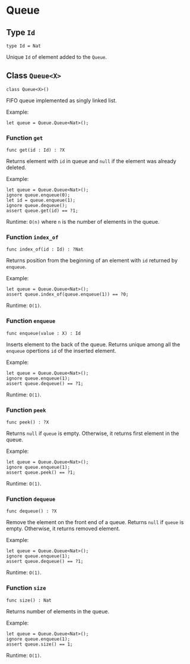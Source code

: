 # Queue

## Type `Id`
``` motoko
type Id = Nat
```

Unique `Id` of element added to the `Queue`.

## Class `Queue<X>`

``` motoko
class Queue<X>()
```

FIFO queue implemented as singly linked list.

Example:
```motoko
let queue = Queue.Queue<Nat>();
```

### Function `get`
``` motoko
func get(id : Id) : ?X
```

Returns element with `id` in queue and `null` if the element was already deleted.

Example:
```motoko
let queue = Queue.Queue<Nat>();
ignore queue.enqueue(0);
let id = queue.enqueue(1);
ignore queue.dequeue();
assert queue.get(id) == ?1;
```

Runtime: `O(n)` where `n` is the number of elements in the queue.


### Function `index_of`
``` motoko
func index_of(id : Id) : ?Nat
```

Returns position from the beginning of an element with `id` returned by `enqueue`.

Example:
```motoko
let queue = Queue.Queue<Nat>();
assert queue.index_of(queue.enqueue(1)) == ?0;
```

Runtime: `O(1)`.


### Function `enqueue`
``` motoko
func enqueue(value : X) : Id
```

Inserts element to the back of the queue.
Returns unique among all the `enqueue` opertions `id` of the inserted element.

Example:
```motoko
let queue = Queue.Queue<Nat>();
ignore queue.enqueue(1);
assert queue.dequeue() == ?1;
```

Runtime: `O(1)`.


### Function `peek`
``` motoko
func peek() : ?X
```

Returns `null` if `queue` is empty. Otherwise, it returns first element in the queue.

Example:
```motoko
let queue = Queue.Queue<Nat>();
ignore queue.enqueue(1);
assert queue.peek() == ?1;
```

Runtime: `O(1)`.


### Function `dequeue`
``` motoko
func dequeue() : ?X
```

Remove the element on the front end of a queue.
Returns `null` if `queue` is empty. Otherwise, it returns removed element.

Example:
```motoko
let queue = Queue.Queue<Nat>();
ignore queue.enqueue(1);
assert queue.dequeue() == ?1;
```

Runtime: `O(1)`.


### Function `size`
``` motoko
func size() : Nat
```

Returns number of elements in the queue.

Example:
```motoko
let queue = Queue.Queue<Nat>();
ignore queue.enqueue(1);
assert queue.size() == 1;
```

Runtime: `O(1)`.
